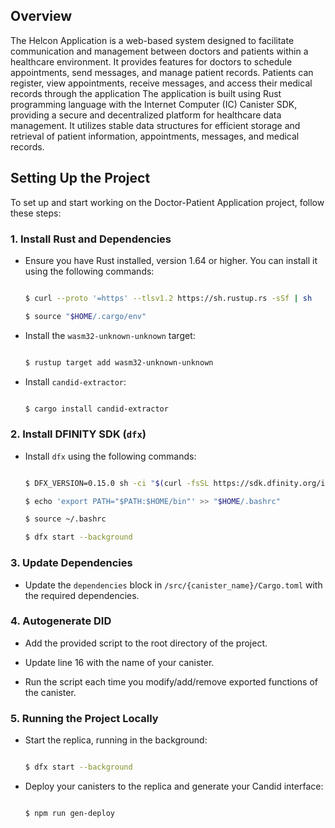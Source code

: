  ## Overview

The Helcon Application is a web-based system designed to facilitate communication and management between doctors and patients within a healthcare environment. It provides features for doctors to schedule appointments, send messages, and manage patient records. Patients can register, view appointments, receive messages, and access their medical records through the application
The application is built using Rust programming language with the Internet Computer (IC) Canister SDK, providing a secure and decentralized platform for healthcare data management. It utilizes stable data structures for efficient storage and retrieval of patient information, appointments, messages, and medical records.




## Setting Up the Project <a name="setup"></a>

To set up and start working on the Doctor-Patient Application project, follow these steps:



### 1. Install Rust and Dependencies

- Ensure you have Rust installed, version 1.64 or higher. You can install it using the following commands:

  ```bash

  $ curl --proto '=https' --tlsv1.2 https://sh.rustup.rs -sSf | sh

  $ source "$HOME/.cargo/env"

  ```

- Install the `wasm32-unknown-unknown` target:

  ```bash

  $ rustup target add wasm32-unknown-unknown

  ```

- Install `candid-extractor`:

  ```bash

  $ cargo install candid-extractor

  ```



### 2. Install DFINITY SDK (`dfx`)

- Install `dfx` using the following commands:

  ```bash

  $ DFX_VERSION=0.15.0 sh -ci "$(curl -fsSL https://sdk.dfinity.org/install.sh)"

  $ echo 'export PATH="$PATH:$HOME/bin"' >> "$HOME/.bashrc"

  $ source ~/.bashrc

  $ dfx start --background

  ```



### 3. Update Dependencies

- Update the `dependencies` block in `/src/{canister_name}/Cargo.toml` with the required dependencies.



### 4. Autogenerate DID

- Add the provided script to the root directory of the project.

- Update line 16 with the name of your canister.

- Run the script each time you modify/add/remove exported functions of the canister.



### 5. Running the Project Locally

- Start the replica, running in the background:

  ```bash

  $ dfx start --background

  ```

- Deploy your canisters to the replica and generate your Candid interface:

  ```bash

  $ npm run gen-deploy

  ```

